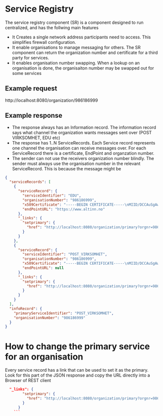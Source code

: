 # Service Registry

The service registry component (SR) is a component designed to run centralized, and has the follwing main features

* It Creates a single network address participants need to access. This simplifies firewall configuration.
* It enable organisations to manage messaging for others. The SR component can return the organization number and certificate for a third party for services.
* It enables organisation number swapping. When a lookup on an organisation is done, the organisaiton number may be swapped out for some services

## Example request

http://localhost:8080/organization/986186999

## Example response

* The response always has an Information record. The information record says what channel the organization wants messages sent over (POST VIRKSOMHET, EDU etc)
* The response has 1..N ServiceRecords. Each Service record represents one channel the organisation can receive messages over. For each ServiceRecord there is a certificate, EndPoint and organzation number.
* The sender can not use the receivers organization number blindly. The sender must always use the organisation number in the relevant ServiceRecord. This is because the message might be

```json
{
  "serviceRecords": [
    {
      "serviceRecord": {
        "serviceIdentifier": "EDU",
        "organisationNumber": "986186999",
        "x509Certificate": "-----BEGIN CERTIFICATE-----\nMIID/DCCAuSgAwIBAgIEYs5oXjANBgkqhkiG9w0BAQsFADBeMRIwEAYDVQQKEwlE\naWZpIHRlc3QxEjAQBgNVBAUTCTk5MTgyNTgyNzE0MDIGA1UEAxMrRElGSSB0ZXN0\nIHZpcmtzb21oZXRzc2VydGlmaWF0IGludGVybWVkaWF0ZTAeFw0xNTExMTYwODIy\nNDlaFw0xNzEyMTYwODIyNDlaMD0xEjAQBgNVBAUTCTk4NjE4Njk5OTEnMCUGA1UE\nAxMeRElGSSB0ZXN0IHZpcmtzb21oZXRzc2VydGlmaWF0MIIBIjANBgkqhkiG9w0B\nAQEFAAOCAQ8AMIIBCgKCAQEAvsKx0wO6pkRrClupprDxEx3imfXupLukcJCYE6Pz\n6915ZSDvURb+c+k+7p14hT193NiWcIOxvsldu43+hCQy5m4NEasRWMJTrTvuGt+q\nlykwCOW3955wIYIaI9pzGmH1qyGBqJJYSU+t/T8GbQSUweyZBxYdwxOotZKS3IU0\nnczP7gmu2/By8hFPdRf+b/ELsMhWHBwY70bpljYrtZG4lPdmpfC6TFljN/2dKGqX\n1QaszeDOLnNaiZNFRBbSaV8mrMktoeH4Jx6SixfppDz6Lioh8cxdaMBxOGlGd+vf\nK1MvFNdFfgSfPFqG9Y093KC4PrIeZuTqwmRDYsXY68HaTwIDAQABo4HiMIHfMIGL\nBgNVHSMEgYMwgYCAFCeuypqN1OjDIoi4bYBAcNfT83GzoWKkYDBeMRIwEAYDVQQK\nEwlEaWZpIHRlc3QxEjAQBgNVBAUTCTk5MTgyNTgyNzE0MDIGA1UEAxMrRElGSSB0\nZXN0IHZpcmtzb21oZXRzc2VydGlmaWF0IGludGVybWVkaWF0ZYIEJoRZSzAdBgNV\nHQ4EFgQU5yU6DYMxrB8EKC/lGoaHAkhaTcYwCQYDVR0TBAIwADAVBgNVHSAEDjAM\nMAoGCGCEQgEBAQFkMA4GA1UdDwEB/wQEAwIEsDANBgkqhkiG9w0BAQsFAAOCAQEA\nQq2NAMB1Q68uGpZpOp5br2mMmz3FhwAo/uTbJG0IYHRQhMGmufyQrU2SeEIgcLBd\ne8jyA3G5hcuXWNPHslpBP9TfbEPwViTS49PJwmlZ5J7xYI7JX1OjzjLBX2upnQK4\nY1gAMMWYJMh3eiRdRuRenBxFXH57JTNr5/viH81mcJnICjEaVzFyAzbG6PqU4mIX\nz1RxESkGQJkbXlMN2mKL9xSrwNl2LxRYjogOD27kW1/+jfazDWN9aaA7Txkbcsy+\nAHXSybQT/gWiYEdS4ZRrS9KukloEeDP9uytqnsa67O8u9caKwVeKxlLsmK9YvUIV\nINmlpJtvJQ+SCeuvfsxDsw==\n-----END CERTIFICATE-----\n",
        "endPointURL": "https://www.altinn.no"
      },
      "_links": {
        "setprimary": {
          "href": "http://localhost:8080/organization/primary?orgnr=986186999&serviceidentifier=EDU"
        }
      }
    },
    {
      "serviceRecord": {
        "serviceIdentifier": "POST_VIRKSOMHET",
        "organisationNumber": "986186999",
        "x509Certificate": "-----BEGIN CERTIFICATE-----\nMIID/DCCAuSgAwIBAgIEYs5oXjANBgkqhkiG9w0BAQsFADBeMRIwEAYDVQQKEwlE\naWZpIHRlc3QxEjAQBgNVBAUTCTk5MTgyNTgyNzE0MDIGA1UEAxMrRElGSSB0ZXN0\nIHZpcmtzb21oZXRzc2VydGlmaWF0IGludGVybWVkaWF0ZTAeFw0xNTExMTYwODIy\nNDlaFw0xNzEyMTYwODIyNDlaMD0xEjAQBgNVBAUTCTk4NjE4Njk5OTEnMCUGA1UE\nAxMeRElGSSB0ZXN0IHZpcmtzb21oZXRzc2VydGlmaWF0MIIBIjANBgkqhkiG9w0B\nAQEFAAOCAQ8AMIIBCgKCAQEAvsKx0wO6pkRrClupprDxEx3imfXupLukcJCYE6Pz\n6915ZSDvURb+c+k+7p14hT193NiWcIOxvsldu43+hCQy5m4NEasRWMJTrTvuGt+q\nlykwCOW3955wIYIaI9pzGmH1qyGBqJJYSU+t/T8GbQSUweyZBxYdwxOotZKS3IU0\nnczP7gmu2/By8hFPdRf+b/ELsMhWHBwY70bpljYrtZG4lPdmpfC6TFljN/2dKGqX\n1QaszeDOLnNaiZNFRBbSaV8mrMktoeH4Jx6SixfppDz6Lioh8cxdaMBxOGlGd+vf\nK1MvFNdFfgSfPFqG9Y093KC4PrIeZuTqwmRDYsXY68HaTwIDAQABo4HiMIHfMIGL\nBgNVHSMEgYMwgYCAFCeuypqN1OjDIoi4bYBAcNfT83GzoWKkYDBeMRIwEAYDVQQK\nEwlEaWZpIHRlc3QxEjAQBgNVBAUTCTk5MTgyNTgyNzE0MDIGA1UEAxMrRElGSSB0\nZXN0IHZpcmtzb21oZXRzc2VydGlmaWF0IGludGVybWVkaWF0ZYIEJoRZSzAdBgNV\nHQ4EFgQU5yU6DYMxrB8EKC/lGoaHAkhaTcYwCQYDVR0TBAIwADAVBgNVHSAEDjAM\nMAoGCGCEQgEBAQFkMA4GA1UdDwEB/wQEAwIEsDANBgkqhkiG9w0BAQsFAAOCAQEA\nQq2NAMB1Q68uGpZpOp5br2mMmz3FhwAo/uTbJG0IYHRQhMGmufyQrU2SeEIgcLBd\ne8jyA3G5hcuXWNPHslpBP9TfbEPwViTS49PJwmlZ5J7xYI7JX1OjzjLBX2upnQK4\nY1gAMMWYJMh3eiRdRuRenBxFXH57JTNr5/viH81mcJnICjEaVzFyAzbG6PqU4mIX\nz1RxESkGQJkbXlMN2mKL9xSrwNl2LxRYjogOD27kW1/+jfazDWN9aaA7Txkbcsy+\nAHXSybQT/gWiYEdS4ZRrS9KukloEeDP9uytqnsa67O8u9caKwVeKxlLsmK9YvUIV\nINmlpJtvJQ+SCeuvfsxDsw==\n-----END CERTIFICATE-----\n",
        "endPointURL": null
      },
      "_links": {
        "setprimary": {
          "href": "http://localhost:8080/organization/primary?orgnr=986186999&serviceidentifier=POST_VIRKSOMHET"
        }
      }
    }
  ],
  "infoRecord": {
    "primaryServiceIdentifier": "POST_VIRKSOMHET",
    "organisationNumber": "986186999"
  }
}
```
# How to change the primary service for an organisation

Every service record has a link that can be used to set it as the primary. Look for this part of the JSON response and
copy the URL directly into a Browser of REST client

```json
  "_links": {
        "setprimary": {
          "href": "http://localhost:8080/organization/primary?orgnr=986186999&serviceidentifier=POST_VIRKSOMHET"
        }
      }
    ```

